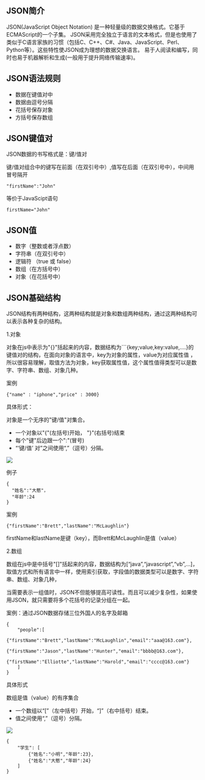 ## JSON简介

JSON(JavaScript Object Notation) 是一种轻量级的数据交换格式。它基于ECMAScript的一个子集。 JSON采用完全独立于语言的文本格式，但是也使用了类似于C语言家族的习惯（包括C、C++、C#、Java、JavaScript、Perl、Python等）。这些特性使JSON成为理想的数据交换语言。 易于人阅读和编写，同时也易于机器解析和生成(一般用于提升网络传输速率)。

## JSON语法规则

* 数据在键值对中
* 数据由逗号分隔
* 花括号保存对象
* 方括号保存数组

## JSON键值对

JSON数据的书写格式是：键/值对

键/值对组合中的键写在前面（在双引号中）,值写在后面（在双引号中），中间用冒号隔开

```
"firstName":"John"
```
等价于JavaScipt语句
```
firstName="John"
```

## JSON值

* 数字（整数或者浮点数）
* 字符串（在双引号中）
* 逻辑符 （true 或 false）
* 数组（在方括号中）
* 对象（在花括号中）

## JSON基础结构

JSON结构有两种结构，这两种结构就是对象和数组两种结构，通过这两种结构可以表示各种复杂的结构。

1.对象

对象在js中表示为"{}"括起来的内容，数据结构为```{key;value,key:value,....}的键值对的结构，在面向对象的语言中，key为对象的属性，value为对应属性值
，所以很容易理解，取值方法为对象，key获取属性值，这个属性值得类型可以是数字、字符串、数组、对象几种。

案例
```
{"name" : "iphone","price" : 3000}
```

具体形式：

对象是一个无序的"键/值"对集合。
* 一个对象以"{"(左括号)开始， "}"(右括号)结束
* 每个"键"后边跟一个":"(冒号)
* “‘键/值’ 对”之间使用“,”（逗号）分隔。

![](https://nts.newbieol.com/static/k25/03_%E5%BC%95%E6%93%8E%E9%AB%98%E7%BA%A7%E8%BF%9B%E9%98%B6/%E6%95%B0%E6%8D%AE%E5%A4%84%E7%90%86%E5%8F%8AHTTP%E5%BA%94%E7%94%A8/JSON/JSON%E7%AE%80%E4%BB%8B/images/20161206174643.jpg)

例子
```
{
  "姓名":"大憨"，
  "年龄":24
}
```

案例
```
{"firstName":"Brett","lastName":"McLaughlin"}
```
firstName和lastName是键（key），而Brett和McLaughlin是值（value）

2.数组

数组在js中是中括号"[]"括起来的内容，数据结构为[“java”,“javascript”,“vb”,…]，取值方式和所有语言中一样，使用索引获取，字段值的数据类型可以是数字、字符串、数组、对象几种，

当需要表示一组值时，JSON不但能够提高可读性。而且可以减少复杂性，如果使用JSON，就只需要将多个花括号的记录分组在一起。

案例：通过JSON数据存储三位外国人的名字及邮箱
```
{
    "people":[
        {"firstName":"Brett","lastName":"McLaughlin","email":"aaa@163.com"},
        {"firstName":"Jason","lastName":"Hunter","email":"bbbb@163.com"},
        {"firstName":"Elliotte","lastName":"Harold","email":"cccc@163.com"}
    ]
}
```

具体形式

数组是值（value）的有序集合
* 一个数组以“[”（左中括号）开始，“]”（右中括号）结束。
* 值之间使用“,”（逗号）分隔。

![](https://nts.newbieol.com/static/k25/03_%E5%BC%95%E6%93%8E%E9%AB%98%E7%BA%A7%E8%BF%9B%E9%98%B6/%E6%95%B0%E6%8D%AE%E5%A4%84%E7%90%86%E5%8F%8AHTTP%E5%BA%94%E7%94%A8/JSON/JSON%E7%AE%80%E4%BB%8B/images/20161206174805.jpg)

```
{
    "学生": [
        {"姓名":"小明","年龄":23},
        {"姓名":"大憨","年龄":24}
    ]
}
```




























